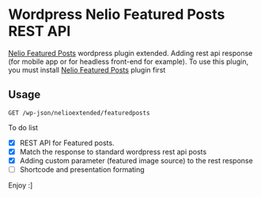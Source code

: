 # Wordpress Nelio Featured Posts REST API
[Nelio Featured Posts](https://wordpress.org/plugins/nelio-featured-posts/) wordpress plugin extended.
Adding rest api response (for mobile app or for headless front-end for example).
To use this plugin, you must install [Nelio Featured Posts](https://wordpress.org/plugins/nelio-featured-posts/) plugin first

## Usage
```
GET /wp-json/nelioextended/featuredposts
```


To do list
- [x] REST API for Featured posts.
- [x] Match the response to standard wordpress rest api posts
- [x] Adding custom parameter (featured image source) to the rest response
- [ ] Shortcode and presentation formating

Enjoy :]